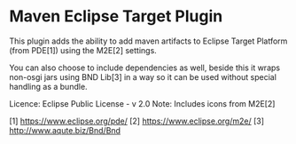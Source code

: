 # Maven Eclipse Target Plugin
This plugin adds the ability to add maven artifacts to Eclipse Target Platform (from PDE[1]) using the M2E[2] settings.

You can also choose to include dependencies as well, beside this it wraps non-osgi jars using BND Lib[3] in a way so it can be used without special handling as a bundle.

Licence: Eclipse Public License - v 2.0
Note: Includes icons from M2E[2]

[1] https://www.eclipse.org/pde/
[2] https://www.eclipse.org/m2e/
[3] http://www.aqute.biz/Bnd/Bnd 
